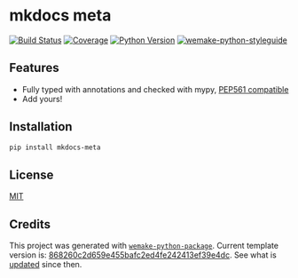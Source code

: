 # mkdocs meta

[![Build Status](https://travis-ci.com/anatoly-scherbakov/mkdocs-meta.svg?branch=master)](https://travis-ci.com/anatoly-scherbakov/mkdocs-meta)
[![Coverage](https://coveralls.io/repos/github/anatoly-scherbakov/mkdocs-meta/badge.svg?branch=master)](https://coveralls.io/github/anatoly-scherbakov/mkdocs-meta?branch=master)
[![Python Version](https://img.shields.io/pypi/pyversions/mkdocs-meta.svg)](https://pypi.org/project/mkdocs-meta/)
[![wemake-python-styleguide](https://img.shields.io/badge/style-wemake-000000.svg)](https://github.com/wemake-services/wemake-python-styleguide)

## Features

- Fully typed with annotations and checked with mypy, [PEP561 compatible](https://www.python.org/dev/peps/pep-0561/)
- Add yours!


## Installation

```bash
pip install mkdocs-meta
```

## License

[MIT](https://github.com/anatoly-scherbakov/mkdocs-meta/blob/master/LICENSE)


## Credits

This project was generated with [`wemake-python-package`](https://github.com/wemake-services/wemake-python-package). Current template version is: [868260c2d659e455bafc2ed4fe242413ef39e4dc](https://github.com/wemake-services/wemake-python-package/tree/868260c2d659e455bafc2ed4fe242413ef39e4dc). See what is [updated](https://github.com/wemake-services/wemake-python-package/compare/868260c2d659e455bafc2ed4fe242413ef39e4dc...master) since then.
